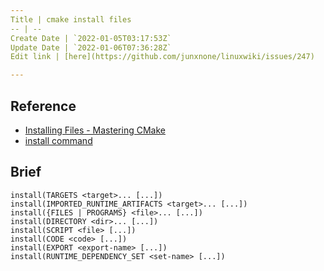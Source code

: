 ```yaml
---
Title | cmake install files
-- | --
Create Date | `2022-01-05T03:17:53Z`
Update Date | `2022-01-06T07:36:28Z`
Edit link | [here](https://github.com/junxnone/linuxwiki/issues/247)

---
```

## Reference
- [Installing Files - Mastering CMake](https://cmake.org/cmake/help/book/mastering-cmake/chapter/Install.html)
- [install command](https://cmake.org/cmake/help/latest/command/install.html#command:install)

## Brief

```
install(TARGETS <target>... [...])
install(IMPORTED_RUNTIME_ARTIFACTS <target>... [...])
install({FILES | PROGRAMS} <file>... [...])
install(DIRECTORY <dir>... [...])
install(SCRIPT <file> [...])
install(CODE <code> [...])
install(EXPORT <export-name> [...])
install(RUNTIME_DEPENDENCY_SET <set-name> [...])
```


